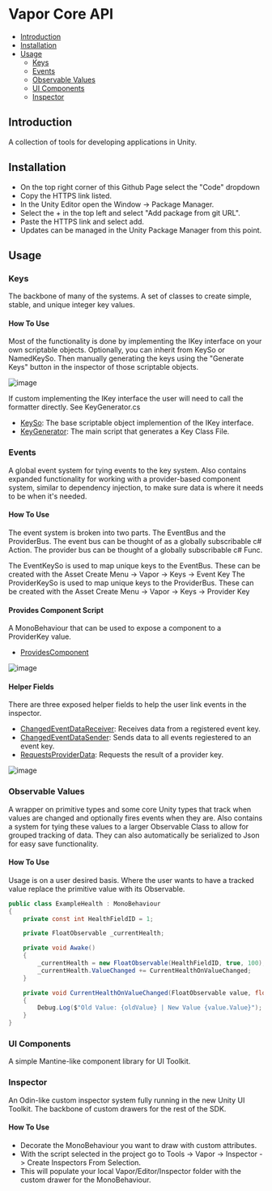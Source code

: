 # Vapor Core API
- [Introduction](#introduction)
- [Installation](#installation)
- [Usage](#usage)
  - [Keys](#keys)
  - [Events](#events)
  - [Observable Values](#observable-values)
  - [UI Components](#state-machine)
  - [Inspector](#inspector)

## Introduction
A collection of tools for developing applications in Unity.

## Installation
- On the top right corner of this Github Page select the "Code" dropdown
- Copy the HTTPS link listed.
- In the Unity Editor open the Window -> Package Manager.
- Select the + in the top left and select "Add package from git URL".
- Paste the HTTPS link and select add.
- Updates can be managed in the Unity Package Manager from this point.

## Usage

### Keys
The backbone of many of the systems. A set of classes to create simple, stable, and unique integer key values.

#### How To Use

Most of the functionality is done by implementing the IKey interface on your own scriptable objects.
Optionally, you can inherit from KeySo or NamedKeySo.
Then manually generating the keys using the "Generate Keys" button in the inspector of those scriptable objects.

![image](https://github.com/Tyrant117/Vapor-SDK/assets/9998121/c0511af1-9856-408e-abb6-d8067b75c57a)

If custom implementing the IKey interface the user will need to call the formatter directly. See KeyGenerator.cs

- [KeySo](./Runtime/Keys/KeySo.cs): The base scriptable object implemention of the IKey interface.
- [KeyGenerator](./Runtime/Keys/KeyGenerator.cs): The main script that generates a Key Class File.

### Events
A global event system for tying events to the key system. 
Also contains expanded functionality for working with a provider-based component system, similar to dependency injection, to make sure data is where it needs to be when it's needed.

#### How To Use

The event system is broken into two parts. The EventBus and the ProviderBus.
The event bus can be thought of as a globally subscribable c# Action.
The provider bus can be thought of a globally subscribable c# Func.

The EventKeySo is used to map unique keys to the EventBus. These can be created with the Asset Create Menu -> Vapor -> Keys -> Event Key
The ProviderKeySo is used to map unique keys to the ProviderBus. These can be created with the Asset Create Menu -> Vapor -> Keys -> Provider Key

#### Provides Component Script
A MonoBehaviour that can be used to expose a component to a ProviderKey value.
- [ProvidesComponent](./Runtime/Events/Components/ProvidesComponent.cs)

![image](https://github.com/Tyrant117/Vapor-SDK/assets/9998121/e232d6c0-4527-443d-b1dc-0488c75f67da)


#### Helper Fields
There are three exposed helper fields to help the user link events in the inspector.
- [ChangedEventDataReceiver](./Runtime/Events/Fields/ChangedEventDataReceiver.cs): Receives data from a registered event key.
- [ChangedEventDataSender](./Runtime/Events/Fields/ChangedEventDataSender.cs): Sends data to all events regiestered to an event key.
- [RequestsProviderData](./Runtime/Events/Fields/RequestsProviderData.cs): Requests the result of a provider key.

![image](https://github.com/Tyrant117/Vapor-SDK/assets/9998121/d4b3b739-1f70-4db3-a572-355c2c9d998b)


### Observable Values
A wrapper on primitive types and some core Unity types that track when values are changed and optionally fires events when they are. 
Also contains a system for tying these values to a larger Observable Class to allow for grouped tracking of data.
They can also automatically be serialized to Json for easy save functionality.

#### How To Use
Usage is on a user desired basis. Where the user wants to have a tracked value replace the primitive value with its Observable.
```csharp
public class ExampleHealth : MonoBehaviour
{
    private const int HealthFieldID = 1;

    private FloatObservable _currentHealth;

    private void Awake()
    {
        _currentHealth = new FloatObservable(HealthFieldID, true, 100);
        _currentHealth.ValueChanged += CurrentHealthOnValueChanged;
    }

    private void CurrentHealthOnValueChanged(FloatObservable value, float oldValue)
    {
        Debug.Log($"Old Value: {oldValue} | New Value {value.Value}");
    }
}
```

### UI Components
A simple Mantine-like component library for UI Toolkit.

### Inspector
An Odin-like custom inspector system fully running in the new Unity UI Toolkit. The backbone of custom drawers for the rest of the SDK.

#### How To Use
- Decorate the MonoBehaviour you want to draw with custom attributes.
- With the script selected in the project go to Tools -> Vapor -> Inspector -> Create Inspectors From Selection.
- This will populate your local Vapor/Editor/Inspector folder with the custom drawer for the MonoBehaviour.
